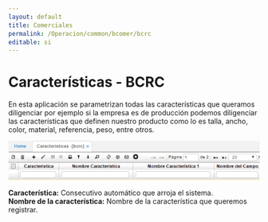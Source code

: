 ```yaml
---
layout: default
title: Comerciales
permalink: /Operacion/common/bcomer/bcrc
editable: si
---
```


# Características - BCRC

En esta aplicación se parametrizan todas las características que queramos diligenciar por ejemplo si la empresa es de producción podemos diligenciar las características que definen nuestro producto como lo es talla, ancho, color, material, referencia, peso, entre otros.  

![](bcrc1.png)

**Característica:** Consecutivo automático que arroja el sistema.  
**Nombre de la característica:** Nombre de la característica que queremos registrar.  


